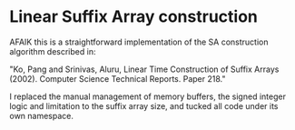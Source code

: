 # Linear Suffix Array construction

AFAIK this is a straightforward implementation of the SA construction algorithm
described in:

 "Ko, Pang and Srinivas, Aluru, 
  Linear Time Construction of Suffix Arrays (2002).
  Computer Science Technical Reports. Paper 218."

I replaced the manual management of memory buffers, the signed integer logic and
limitation to the suffix array size, and tucked all code under its own
namespace.

